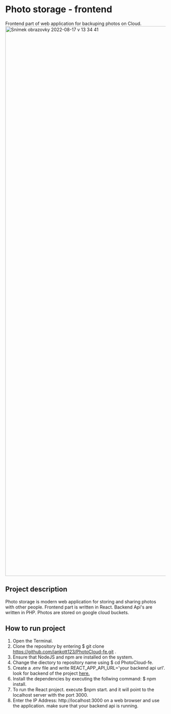 # Photo storage - frontend

Frontend part of web application for backuping photos on Cloud. 
<img width="1726" alt="Snímek obrazovky 2022-08-17 v 13 34 41" src="https://user-images.githubusercontent.com/32278267/185339551-4748f2de-4f1c-41cc-be58-5e61af850b16.png">

## Project description

Photo storage is modern web application for storing and sharing photos with other people. Frontend part is written in React. Backend Api's are written in PHP. Photos are stored on google cloud buckets.

## How to run project

1. Open the Terminal.
2. Clone the repository by entering $ git clone https://github.com/jankott123/PhotoCloud-fe.git .
3. Ensure that NodeJS and npm are installed on the system.
4. Change the diectory to repository name using $ cd PhotoCloud-fe.
5. Create a .env file and write REACT_APP_API_URL='your backend api url'. look for backend of the project [here.](https://github.com/jankott123/PhotoCloud-be)
6. Install the dependencies by executing the follwing command: $ npm install.
7. To run the React project. execute $npm start. and it will point to the localhost server with the port 3000.
8. Enter the IP Address: http://localhost:3000 on a web browser and use the application. make sure that your backend api is running.


